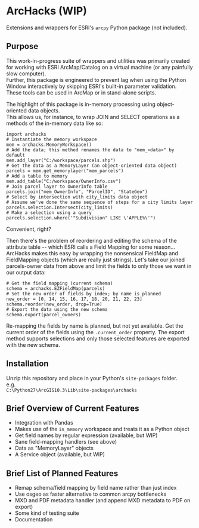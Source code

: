 # ArcHacks (WIP)
Extensions and wrappers for ESRI's `arcpy` Python package (not included).  

## Purpose
This work-in-progress suite of wrappers and utilities was primarily created for
working with ESRI ArcMap/Catalog on a virtual machine (or any painfully slow computer).  
Further, this package is engineered to prevent lag when using the Python Window
interactively by skipping ESRI's built-in parameter validation.  
These tools can be used in ArcMap or in stand-alone scripts.  

The highlight of this package is in-memory processing using object-oriented data objects.  
This allows us, for instance, to wrap JOIN and SELECT operations as a methods
of the in-memory data like so:  

    import archacks
    # Instantiate the memory workspace
    mem = archacks.MemoryWorkspace()
    # Add the data; this method renames the data to "mem_<data>" by default  
    mem.add_layer("C:/workspace/parcels.shp")  
    # Get the data as a MemoryLayer (an object-oriented data object)  
    parcels = mem.get_memorylayer("mem_parcels")  
    # Add a table to memory
    mem.add_table("C:/workspace/OwnerInfo.csv")
    # Join parcel layer to OwnerInfo table  
    parcels.join("mem_OwnerInfo", "ParcelID", "StateGeo")  
    # Select by intersection with city_limits data object  
    # Assume we've done the same sequence of steps for a city limits layer
    parcels.selection.Intersect(city_limits)  
    # Make a selection using a query  
    parcels.selection.where('"Subdivision" LIKE \'APPLE%\'")  

Convenient, right?  

Then there's the problem of reordering and editing the schema of the attribute
table -- which ESRI calls a Field Mapping for some reason... ArcHacks makes this
easy by wrapping the nonsensical FieldMap and FieldMapping objects (which are
really just strings). Let's take our joined parcels-owner data from above and
limit the fields to only those we want in our output data:  

    # Get the field mapping (current schema)  
    schema = archacks.EZFieldMap(parcels)  
    # Set the new order of fields by index; by name is planned
    new_order = [0, 14, 15, 16, 17, 18, 20, 21, 22, 23]  
    schema.reorder(new_order, drop=True)  
    # Export the data using the new schema
    schema.export(parcel_owners)  
    
Re-mapping the fields by name is planned, but not yet available. Get the current
order of the fields using the `.current_order` property. The export method supports
selections and only those selected features are exported with the new schema.  
    
    
## Installation
Unzip this repository and place in your Python's `site-packages` folder.  
e.g.  
`C:\Python27\ArcGIS10.3\Lib\site-packages\archacks`  

## Brief Overview of Current Features
* Integration with Pandas
* Makes use of the `in_memory` workspace and treats it as a Python object  
* Get field names by regular expression (available, but WIP)  
* Sane field-mapping handlers (see above)  
* Data as "MemoryLayer" objects  
* A Service object (available, but WIP)  


## Brief List of Planned Features
* Remap schema/field mapping by field name rather than just index  
* Use osgeo as faster alternative to common arcpy bottlenecks  
* MXD and PDF metadata handler (and append MXD metadata to PDF on export)  
* Some kind of testing suite  
* Documentation  
